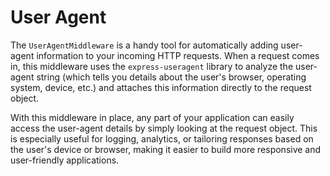# User Agent

The `UserAgentMiddleware` is a handy tool for automatically adding user-agent information to your incoming HTTP requests. When a request comes in, this middleware uses the `express-useragent` library to analyze the user-agent string (which tells you details about the user's browser, operating system, device, etc.) and attaches this information directly to the request object.

With this middleware in place, any part of your application can easily access the user-agent details by simply looking at the request object. This is especially useful for logging, analytics, or tailoring responses based on the user's device or browser, making it easier to build more responsive and user-friendly applications.
